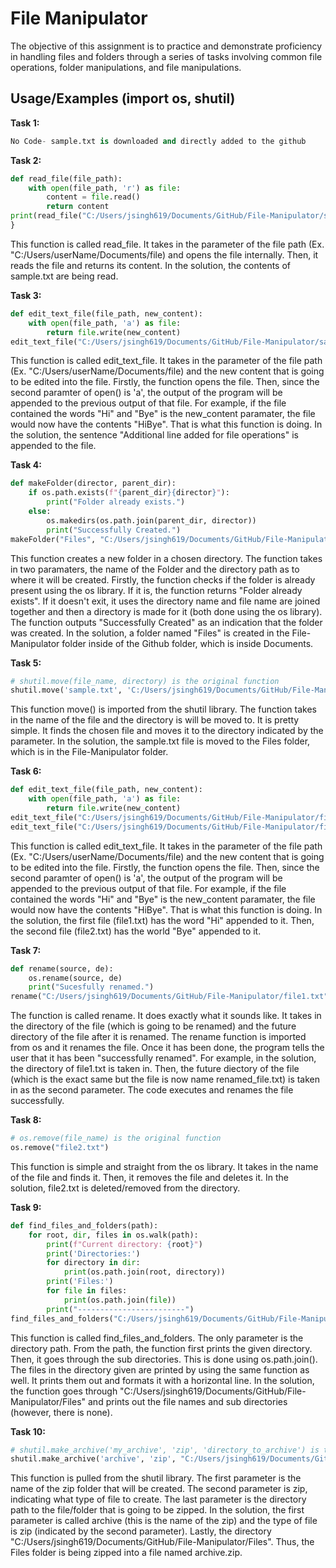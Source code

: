 
# File Manipulator

The objective of this assignment is to practice and demonstrate proficiency in handling files and folders through a series of tasks involving common file operations, folder manipulations, and file manipulations.


## Usage/Examples (import os, shutil)
**Task 1:**
```python
No Code- sample.txt is downloaded and directly added to the github
```
**Task 2:**
```python
def read_file(file_path):
    with open(file_path, 'r') as file:
        content = file.read()
        return content
print(read_file("C:/Users/jsingh619/Documents/GitHub/File-Manipulator/sample.txt"))
}
```
This function is called read_file. It takes in the parameter of the file path (Ex. "C:/Users/userName/Documents/file) and opens the file internally. Then, it reads the file and returns its content. In the solution, the contents of sample.txt are being read.

**Task 3:**
```python
def edit_text_file(file_path, new_content):
    with open(file_path, 'a') as file:
        return file.write(new_content)
edit_text_file("C:/Users/jsingh619/Documents/GitHub/File-Manipulator/sample.txt", "Additional line added for file operations.")
```
This function is called edit_text_file. It takes in the parameter of the file path (Ex. "C:/Users/userName/Documents/file) and the new content that is going to be edited into the file. Firstly, the function opens the file. Then, since the second paramter of open() is 'a', the output of the program will be appended to the previous output of that file. For example, if the file contained the words "Hi" and "Bye" is the new_content paramater, the file would now have the contents "HiBye". That is what this function is doing. In the solution, the sentence "Additional line added for file operations" is appended to the file.

**Task 4:**
```python
def makeFolder(director, parent_dir):
    if os.path.exists(f"{parent_dir}{director}"):
        print("Folder already exists.")
    else:
        os.makedirs(os.path.join(parent_dir, director))
        print("Successfully Created.")
makeFolder("Files", "C:/Users/jsingh619/Documents/GitHub/File-Manipulator/")
```
This function creates a new folder in a chosen directory. The function takes in two paramaters, the name of the Folder and the directory path as to where it will be created. Firstly, the function checks if the folder is already present using the os library. If it is, the function returns "Folder already exists". If it doesn't exit, it uses the directory name and file name are joined together and then a directory is made for it (both done using the os library). The function outputs "Successfully Created" as an indication that the folder was created. In the solution, a folder named "Files" is created in the File-Manipulator folder inside of the Github folder, which is inside Documents.

**Task 5:**
```python
# shutil.move(file_name, directory) is the original function
shutil.move('sample.txt', 'C:/Users/jsingh619/Documents/GitHub/File-Manipulator/Files')
```
This function move() is imported from the shutil library. The function takes in the name of the file and the directory is will be moved to. It is pretty simple. It finds the chosen file and moves it to the directory indicated by the parameter. In the solution, the sample.txt file is moved to the Files folder, which is in the File-Manipulator folder.

**Task 6:**
```python
def edit_text_file(file_path, new_content):
    with open(file_path, 'a') as file:
        return file.write(new_content)
edit_text_file("C:/Users/jsingh619/Documents/GitHub/File-Manipulator/file1.txt", "Hi")
edit_text_file("C:/Users/jsingh619/Documents/GitHub/File-Manipulator/file2.txt", "Bye")
```
This function is called edit_text_file. It takes in the parameter of the file path (Ex. "C:/Users/userName/Documents/file) and the new content that is going to be edited into the file. Firstly, the function opens the file. Then, since the second paramter of open() is 'a', the output of the program will be appended to the previous output of that file. For example, if the file contained the words "Hi" and "Bye" is the new_content paramater, the file would now have the contents "HiBye". That is what this function is doing. In the solution, the first file (file1.txt) has the word "Hi" appended to it. Then, the second file (file2.txt) has the world "Bye" appended to it.

**Task 7:**
```python
def rename(source, de):
    os.rename(source, de) 
    print("Sucesfully renamed.")
rename("C:/Users/jsingh619/Documents/GitHub/File-Manipulator/file1.txt", "C:/Users/jsingh619/Documents/GitHub/File-Manipulator/renamed_file.txt")
```
The function is called rename. It does exactly what it sounds like. It takes in the directory of the file (which is going to be renamed) and the future directory of the file after it is renamed. The rename function is imported from os and it renames the file. Once it has been done, the program tells the user that it has been "successfully renamed". For example, in the solution, the directory of file1.txt is taken in. Then, the future diectory of the file (which is the exact same but the file is now name renamed_file.txt) is taken in as the second parameter. The code executes and renames the file successfully.

**Task 8:**
```python
# os.remove(file_name) is the original function
os.remove("file2.txt")
```
This function is simple and straight from the os library. It takes in the name of the file and finds it. Then, it removes the file and deletes it. In the solution, file2.txt is deleted/removed from the directory.

**Task 9:**
```python
def find_files_and_folders(path):
    for root, dir, files in os.walk(path):
        print(f"Current directory: {root}")
        print('Directories:')
        for directory in dir:
            print(os.path.join(root, directory))
        print('Files:')
        for file in files:
            print(os.path.join(file))
        print("------------------------")
find_files_and_folders("C:/Users/jsingh619/Documents/GitHub/File-Manipulator/Files")
```
This function is called find_files_and_folders. The only parameter is the directory path. From the path, the function first prints the given directory. Then, it goes through the sub directories. This is done using os.path.join(). The files in the directory given are printed by using the same function as well. It prints them out and formats it with a horizontal line. In the solution, the function goes through "C:/Users/jsingh619/Documents/GitHub/File-Manipulator/Files" and prints out the file names and sub directories (however, there is none).

**Task 10:**
```python
# shutil.make_archive('my_archive', 'zip', 'directory_to_archive') is the original function
shutil.make_archive('archive', 'zip', "C:/Users/jsingh619/Documents/GitHub/File-Manipulator/Files")
```
This function is pulled from the shutil library. The first parameter is the name of the zip folder that will be created. The second parameter is zip, indicating what type of file to create. The last parameter is the directory path to the file/folder that is going to be zipped. In the solution, the first parameter is called archive (this is the name of the zip) and the type of file is zip (indicated by the second parameter). Lastly, the directory "C:/Users/jsingh619/Documents/GitHub/File-Manipulator/Files". Thus, the Files folder is being zipped into a file named archive.zip.
